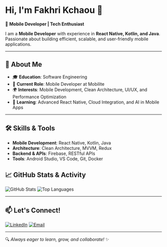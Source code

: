 # Hi, I'm Fakhri Kchaou 👋

🚀 **Mobile Developer | Tech Enthusiast**

I am a **Mobile Developer** with experience in **React Native, Kotlin, and Java**. Passionate about building efficient, scalable, and user-friendly mobile applications.

---

## 🌟 About Me
- 🎓 **Education**: Software Engineering
- 💼 **Current Role**: Mobile Developer at Mobilite
- 🌍 **Interests**: Mobile Development, Clean Architecture, UI/UX, and Performance Optimization
- 📖 **Learning**: Advanced React Native, Cloud Integration, and AI in Mobile Apps

---

## 🛠️ Skills & Tools
- **Mobile Development**: React Native, Kotlin, Java
- **Architecture**: Clean Architecture, MVVM, Redux
- **Backend & APIs**: Firebase, RESTful APIs
- **Tools**: Android Studio, VS Code, Git, Docker


## 📈 GitHub Stats & Activity
![GitHub Stats](https://github-readme-stats.vercel.app/api?username=kchaou-fakhri&show_icons=true&theme=radical)
![Top Languages](https://github-readme-stats.vercel.app/api/top-langs/?username=kchaou-fakhri&layout=compact&theme=radical)

---

## 📫 Let's Connect!
[![LinkedIn](https://img.shields.io/badge/LinkedIn-blue?style=for-the-badge&logo=linkedin)](https://www.linkedin.com/in/fakhri-kchaou-892914200/) 
[![Email](https://img.shields.io/badge/Email-D14836?style=for-the-badge&logo=gmail&logoColor=white)](mailto:kchaoufakhri@yahoo.com)

---

🔍 _Always eager to learn, grow, and collaborate!_ ✨
